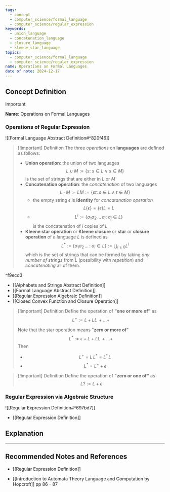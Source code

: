 ```yaml
---
tags:
  - concept
  - computer_science/formal_language
  - computer_science/regular_expression
keywords:
  - union_language
  - concatenation_language
  - closure_language
  - kleene_star_language
topics:
  - computer_science/formal_language
  - computer_science/regular_expression
name: Operations on Formal Languages
date of note: 2024-12-17
---
```


## Concept Definition

>[!important]
>**Name**: Operations on Formal Languages

### Operations of Regular Expression

![[Formal Language Abstract Definition#^820f46]]

>[!important] Definition
>The three *operations* on **languages** are defined as follows:
>- **Union operation**: the union of two languages $$L \cup M := \left\{ s:\; s\in L \lor s \in M \right\} $$ is the set of strings that are either in $L$ or $M$
>- **Concatenation operation**: the *concatenation* of two languages $$L \cdot M := LM := \left\{ st:\; s\in L \land t\in M \right\} $$
>	- the empty string $\epsilon$ is **identity** for *concatanation operation* $$L\{\epsilon\} = \{\epsilon\} L = L$$
>	- $$L^i := \left\{ \sigma_{1}\sigma_{2}\,{}\ldots{}\,\sigma_{i}: \; \sigma_{j} \in L   \right\}$$ is the concatenation of $i$ copies of $L$
>- **Kleene star operation** or **Kleene closure** or **star** or **closure operation** of a language $L$ is defined as $$L^{*} := \left\{ \sigma_{1}\sigma_{2}\,{}\ldots{}\,: \; \sigma_{i} \in L   \right\} := \bigcup_{i \ge 0}L^{i} $$  which is the set of strings that can be formed by taking *any number of strings* from $L$ (possibility with *repetition*) and *concatenating* all of them.

^f9ecd3


- [[Alphabets and Strings Abstract Definition]]
- [[Formal Language Abstract Definition]]
- [[Regular Expression Algebraic Definition]]
- [[Closed Convex Function and Closure Operation]]

>[!important] Definition
>Define the operation of **"one or more of"** as $$L^{+} := L + LL \,{+}\ldots{+}\,$$ 
>
>Note that the star operation means "**zero or more of**" $$L^{*} := \epsilon + L + LL \,{+}\ldots{+}\,$$ 
>Then 
>- $$L^{+} = L\,L^{*} = L^{*}\,L$$
>- $$L^{*} = L^{+} + \epsilon$$

>[!important] Definition
>Define the operation of **"zero or one of"** as $$L? := L + \epsilon$$ 


### Regular Expression via Algebraic Structure

![[Regular Expression Definition#^697bd7]]

- [[Regular Expression Definition]]




## Explanation





-----------
##  Recommended Notes and References

- [[Regular Expression Definition]]


- [[Introduction to Automata Theory Language and Computation by Hopcroft]] pp 86 - 87